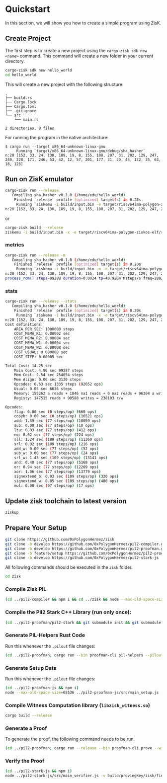 # Quickstart

In this section, we will show you how to create a simple program using ZisK.

## Create Project

The first step is to create a new project using the `cargo-zisk sdk new <name>` command. This command will create a new folder in your current directory.

```bash
cargo-zisk sdk new hello_world
cd hello_world
```

This will create a new project with the following structure:

```
.
├── build.rs
├── Cargo.lock
├── Cargo.toml
├── .gitignore
└── src
    └── main.rs

2 directories, 8 files
```

For running the program in the native architecture:
```
$ cargo run --target x86_64-unknown-linux-gnu
     Running `target/x86_64-unknown-linux-gnu/debug/sha_hasher`
n:20 [152, 33, 24, 130, 189, 19, 8, 155, 108, 207, 31, 202, 129, 247, 240, 228, 171, 246, 53, 42, 12, 57, 201, 177, 31, 20, 44, 172, 35, 63, 18, 128]
```

## Run on ZisK emulator

```bash
cargo-zisk run --release
   Compiling sha_hasher v0.1.0 (/home/edu/hello_world)
    Finished `release` profile [optimized] target(s) in 0.20s
     Running `ziskemu -i build/input.bin -e target/riscv64ima-polygon-ziskos-elf/release/sha_hasher`
n:20 [152, 33, 24, 130, 189, 19, 8, 155, 108, 207, 31, 202, 129, 247, 240, 228, 171, 246, 53, 42, 12, 57, 201, 177, 31, 20, 44, 172, 35, 63, 18, 128]
```
or  
```bash
cargo-zisk build --release
ziskemu -i build/input.bin -x -e target/riscv64ima-polygon-ziskos-elf/release/sha_hasher
```
### metrics
```bash
cargo-zisk run --release -m
   Compiling sha_hasher v0.1.0 (/home/edu/hello_world)
    Finished `release` profile [optimized] target(s) in 0.20s
     Running `ziskemu -i build/input.bin -m -e target/riscv64ima-polygon-ziskos-elf/release/sha_hasher`
n:20 [152, 33, 24, 130, 189, 19, 8, 155, 108, 207, 31, 202, 129, 247, 240, 228, 171, 246, 53, 42, 12, 57, 201, 177, 31, 20, 44, 172, 35, 63, 18, 128]
process_rom() steps=99288 duration=0.0024 tp=40.9284 Msteps/s freq=2892.0000 70.6600 clocks/step
```

### stats
```bash
cargo-zisk run --release --stats
   Compiling sha_hasher v0.1.0 (/home/edu/hello_world)
    Finished `release` profile [optimized] target(s) in 0.20s
     Running `ziskemu -i build/input.bin -x -e target/riscv64ima-polygon-ziskos-elf/release/sha_hasher`
n:20 [152, 33, 24, 130, 189, 19, 8, 155, 108, 207, 31, 202, 129, 247, 240, 228, 171, 246, 53, 42, 12, 57, 201, 177, 31, 20, 44, 172, 35, 63, 18, 128]
Cost definitions:
    AREA_PER_SEC: 1000000 steps
    COST_MEMA_R1: 0.00002 sec
    COST_MEMA_R2: 0.00004 sec
    COST_MEMA_W1: 0.00004 sec
    COST_MEMA_W2: 0.00008 sec
    COST_USUAL: 0.000008 sec
    COST_STEP: 0.00005 sec

Total Cost: 14.25 sec
    Main Cost: 4.96 sec 99287 steps
    Mem Cost: 2.54 sec 254054 steps
    Mem Align: 0.06 sec 3130 steps
    Opcodes: 6.63 sec 1335 steps (92652 ops)
    Usual: 0.05 sec 6636 steps
    Memory: 155262 a reads + 1846 na1 reads + 0 na2 reads + 96304 a writes + 642 na1 writes + 0 na2 writes = 157108 reads + 96946 writes = 254054 r/w
    Registy: 147515 reads + 90588 writes = 238103 r/w

Opcodes:
    flag: 0.00 sec (0 steps/op) (660 ops)
    copyb: 0.00 sec (0 steps/op) (16521 ops)
    add: 1.39 sec (77 steps/op) (18059 ops)
    sub: 0.00 sec (77 steps/op) (10 ops)
    ltu: 0.03 sec (77 steps/op) (412 ops)
    eq: 0.02 sec (77 steps/op) (224 ops)
    sll: 1.24 sec (109 steps/op) (11360 ops)
    srl: 0.02 sec (109 steps/op) (216 ops)
    add_w: 0.00 sec (77 steps/op) (52 ops)
    sub_w: 0.00 sec (77 steps/op) (24 ops)
    srl_w: 1.43 sec (109 steps/op) (13141 ops)
    and: 0.40 sec (77 steps/op) (5168 ops)
    or: 0.94 sec (77 steps/op) (12209 ops)
    xor: 1.06 sec (77 steps/op) (13779 ops)
    signextend_b: 0.03 sec (109 steps/op) (320 ops)
    signextend_w: 0.05 sec (109 steps/op) (480 ops)
    mul: 0.00 sec (97 steps/op) (17 ops)
```

## Update zisk toolchain to latest version

```bash
ziskup
```

## Prepare Your Setup

```bash
git clone https://github.com/0xPolygonHermez/zisk
git clone -b develop https://github.com/0xPolygonHermez/pil2-compiler.git
git clone -b develop https://github.com/0xPolygonHermez/pil2-proofman.git
git clone -b feature/setup https://github.com/0xPolygonHermez/pil2-proofman-js
git clone -b develop https://github.com/0xPolygonHermez/pil2-stark-js
```

All following commands should be executed in the `zisk` folder.
```bash
cd zisk
```

### Compile Zisk PIL

```bash
(cd ../pil2-compiler && npm i && cd ../zisk && node --max-old-space-size=65536 ../pil2-compiler/src/pil.js pil/zisk.pil -I pil,../pil2-proofman/pil2-components/lib/std/pil,state-machines -o pil/zisk.pilout)
```

### Compile the PIl2 Stark C++ Library (run only once):
```bash
(cd ../pil2-proofman/pil2-stark && git submodule init && git submodule update && make clean && make -j starks_lib && make -j bctree) && export RUSTFLAGS=$RUSTFLAGS" -L native=$PWD/../pil2-proofman/pil2-stark/lib"
```

### Generate PIL-Helpers Rust Code
Run this whenever the `.pilout` file changes:

```bash
(cd ../pil2-proofman; cargo run --bin proofman-cli pil-helpers --pilout ../zisk/pil/zisk.pilout --path ../zisk/pil/src/ -o)
```

### Generate Setup Data
Run this whenever the `.pilout` file changes:

```bash
(cd ../pil2-proofman-js && npm i)
node --max-old-space-size=65536 ../pil2-proofman-js/src/main_setup.js -a pil/zisk.pilout -b build -t ../pil2-proofman/pil2-stark/build/bctree -r
```

### Compile Witness Computation library (`libzisk_witness.so`)
```bash
cargo build --release
```

### Generate a Proof
To generate the proof, the following command needs to be run.

```bash
(cd ../pil2-proofman; cargo run --release --bin proofman-cli prove --witness-lib ../zisk/target/release/libzisk_witness.so --rom ../hello_world/target/riscv64ima-polygon-ziskos-elf/release/sha_hasher -i ../hello_world/build/input.bin --proving-key ../zisk/build/provingKey --output-dir ../zisk/proofs -d -v -a)
```

### Verify the Proof
```bash
(cd ../pil2-stark-js && npm i) 
node ../pil2-stark-js/src/main_verifier.js -v build/provingKey/zisk/final/final.verkey.json -s build/provingKey/zisk/final/final.starkinfo.json -i build/provingKey/zisk/final/final.verifierinfo.json -o proofs/proofs/final_proof.json -b proofs/publics.json
```
